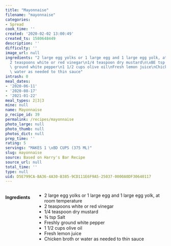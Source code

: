 ```yaml
---
title: "Mayonnaise"
filename: "mayonnaise"
categories:
- Spread
cook_time: ''
created: '2020-02-02 13:00:49'
created_ts: 1580648449
description: ''
difficulty: ''
image_url: null
ingredients: "2 large egg yolks or 1 large egg and 1 large egg yolk, at room temperature\n\
  2 teaspoons white or red vinegar\n1/4 teaspoon dry mustard\n\xBE tsp Salt\nFreshly\
  \ ground white pepper\n1 1/2 cups olive oil\nFresh lemon juice\nChicken broth or\
  \ water as needed to thin sauce"
intrash: 0
meal_dates:
- '2020-06-11'
- '2020-08-17'
- '2021-01-22'
meal_types: 2|3|3
mine: null
name: Mayonnaise
p_recipe_id: 39
permalink: /recipes/mayonnaise
photo_large: null
photo_thumb: null
photos_dict: null
prep_time: ''
rating: 5
servings: "MAKES 1 \xBD CUPS (375 ML)"
slug: mayonnaise
source: Based on Harry's Bar Recipe
source_url: null
total_time: ''
type: null
uid: D5E799CA-BA36-4A30-B385-9CD111E6F9A5-25037-0000A0DF30640117
---
```

<div class="large-8 medium-7 columns" id="writeup">	</div><!-- #writeup -->
</div><!-- #row-one -->
<div class="row" id="row-two">	<div class="medium-4 small-5 columns" id="ingredients"><h4>Ingredients</h4><div class="box box-ingredients content"><ul>
<li>2 large egg yolks or 1 large egg and 1 large egg yolk, at room temperature</li>
<li>2 teaspoons white or red vinegar</li>
<li>1/4 teaspoon dry mustard</li>
<li>¾ tsp Salt</li>
<li>Freshly ground white pepper</li>
<li>1 1/2 cups olive oil</li>
<li>Fresh lemon juice</li>
<li>Chicken broth or water as needed to thin sauce</li>
</ul>
</div>	</div>	<div class="medium-6 small-7 columns" id="directions">	</div>